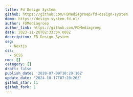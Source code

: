 ```yaml
---
title: Fd Design System
github: https://github.com/FDMediagroep/fd-design-system
demo: https://design-system.fd.nl/
author: FDMediagroep
author_link: https://github.com/FDMediagroep
date: 2023-11-28T02:33:34.008Z
description: FD Design System
ssg:
  - Nextjs
css:
  - SCSS
cms: []
category: []
draft: false
publish_date: '2020-07-09T10:29:16Z'
update_date: '2024-10-17T07:20:26Z'
github_star: 11
github_fork: 1
---
```

